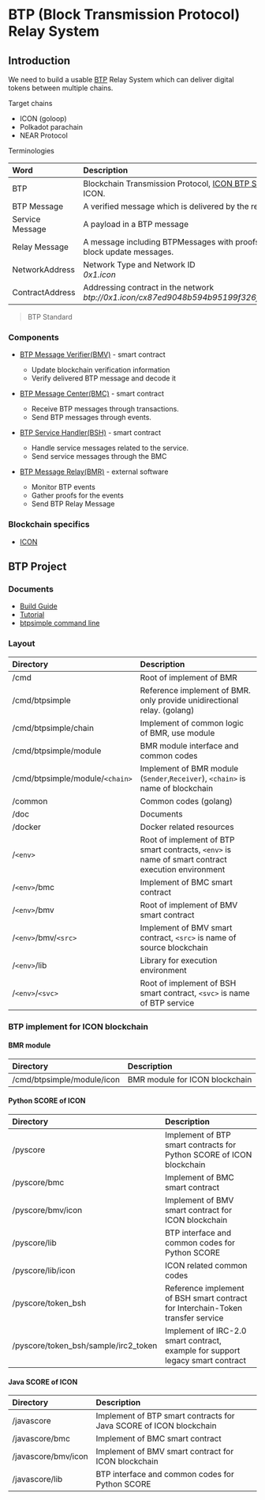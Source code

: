 # BTP (Block Transmission Protocol) Relay System

## Introduction

We need to build a usable [BTP](doc/btp.md) Relay System which can deliver digital tokens between multiple chains.

Target chains
* ICON (goloop)
* Polkadot parachain
* NEAR Protocol

Terminologies

| Word            | Description                                                                                            |
|:----------------|:-------------------------------------------------------------------------------------------------------|
| BTP             | Blockchain Transmission Protocol, [ICON BTP Standard](https://github.com/icon-project/IIPs/blob/master/IIPS/iip-25.md) defined by ICON. |
| BTP Message     | A verified message which is delivered by the relay                                                     |
| Service Message | A payload in a BTP message                                                                             |
| Relay Message   | A message including BTPMessages with proofs for that, and other block update messages.                 |
| NetworkAddress  | Network Type and Network ID <br/> *0x1.icon*                                      |
| ContractAddress | Addressing contract in the network <br/> *btp://0x1.icon/cx87ed9048b594b95199f326fc76e76a9d33dd665b* |

> BTP Standard

### Components

* [BTP Message Verifier(BMV)](doc/bmc.md) - smart contract
  - Update blockchain verification information
  - Verify delivered BTP message and decode it

* [BTP Message Center(BMC)](doc/bmv.md) - smart contract
  - Receive BTP messages through transactions.
  - Send BTP messages through events.

* [BTP Service Handler(BSH)](doc/bsh.md) - smart contract
  - Handle service messages related to the service.
  - Send service messages through the BMC

* [BTP Message Relay(BMR)](doc/bmr.md) - external software
  - Monitor BTP events
  - Gather proofs for the events
  - Send BTP Relay Message

### Blockchain specifics
* [ICON](doc/icon.md)

## BTP Project

### Documents

* [Build Guide](doc/build.md)
* [Tutorial](doc/tutorial.md)
* [btpsimple command line](doc/btpsimple_cli.md)

### Layout

| Directory                | Description  |
|:--------------------|:-------|
| /cmd           |   Root of implement of BMR |
| /cmd/btpsimple           |   Reference implement of BMR. only provide unidirectional relay. (golang) |
| /cmd/btpsimple/chain    |   Implement of common logic of BMR, use module |
| /cmd/btpsimple/module    |   BMR module interface and common codes |
| /cmd/btpsimple/module/`<chain>`    | Implement of BMR module (`Sender`,`Receiver`), `<chain>` is name of blockchain |
| /common | Common codes (golang) |
| /doc | Documents |
| /docker | Docker related resources |
| /`<env>` | Root of implement of BTP smart contracts, `<env>` is name of smart contract execution environment |
| /`<env>`/bmc | Implement of BMC smart contract |
| /`<env>`/bmv | Root of implement of BMV smart contract |
| /`<env>`/bmv/`<src>` | Implement of BMV smart contract, `<src>` is name of source blockchain |
| /`<env>`/lib | Library for execution environment |
| /`<env>`/`<svc>` | Root of implement of BSH smart contract, `<svc>` is name of BTP service |

### BTP implement for ICON blockchain

#### BMR module
| Directory                | Description  |
|:--------------------|:-------|
| /cmd/btpsimple/module/icon    | BMR module for ICON blockchain |

#### Python SCORE of ICON
| Directory                | Description  |
|:--------------------|:-------|
| /pyscore | Implement of BTP smart contracts for Python SCORE of ICON blockchain |
| /pyscore/bmc | Implement of BMC smart contract |
| /pyscore/bmv/icon | Implement of BMV smart contract for ICON blockchain |
| /pyscore/lib | BTP interface and common codes for Python SCORE |
| /pyscore/lib/icon | ICON related common codes |
| /pyscore/token_bsh | Reference implement of BSH smart contract for Interchain-Token transfer service |
| /pyscore/token_bsh/sample/irc2_token | Implement of IRC-2.0 smart contract, example for support legacy smart contract |

#### Java SCORE of ICON
| Directory                | Description  |
|:--------------------|:-------|
| /javascore | Implement of BTP smart contracts for Java SCORE of ICON blockchain |
| /javascore/bmc | Implement of BMC smart contract |
| /javascore/bmv/icon | Implement of BMV smart contract for ICON blockchain |
| /javascore/lib | BTP interface and common codes for Python SCORE |